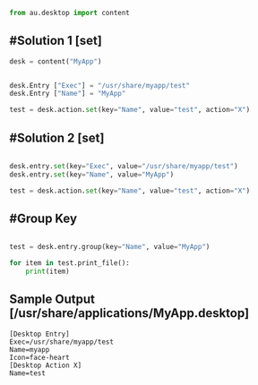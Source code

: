 



```py
from au.desktop import content
```

##  #Solution 1 [set]
```py
desk = content("MyApp")


desk.Entry ["Exec"] = "/usr/share/myapp/test"
desk.Entry ["Name"] = "MyApp"

test = desk.action.set(key="Name", value="test", action="X")


```

##  #Solution 2 [set]
```py

desk.entry.set(key="Exec", value="/usr/share/myapp/test")
desk.entry.set(key="Name", value="MyApp")

test = desk.action.set(key="Name", value="test", action="X")

```


## #Group Key

```py

test = desk.entry.group(key="Name", value="MyApp")

```


```py
for item in test.print_file():
    print(item)
````

## Sample Output [/usr/share/applications/MyApp.desktop]
```
[Desktop Entry]
Exec=/usr/share/myapp/test
Name=myapp
Icon=face-heart
[Desktop Action X]
Name=test
```
